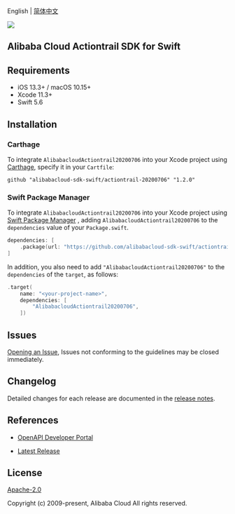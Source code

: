 English | [简体中文](README-CN.md)

![](https://aliyunsdk-pages.alicdn.com/icons/AlibabaCloud.svg)

## Alibaba Cloud Actiontrail SDK for Swift

## Requirements

- iOS 13.3+ / macOS 10.15+
- Xcode 11.3+
- Swift 5.6

## Installation

### Carthage

To integrate `AlibabacloudActiontrail20200706` into your Xcode project using [Carthage](https://github.com/Carthage/Carthage), specify it in your `Cartfile`:

```ogdl
github "alibabacloud-sdk-swift/actiontrail-20200706" "1.2.0"
```

### Swift Package Manager

To integrate `AlibabacloudActiontrail20200706` into your Xcode project using [Swift Package Manager](https://swift.org/package-manager/) , adding `AlibabacloudActiontrail20200706` to the `dependencies` value of your `Package.swift`.

```swift
dependencies: [
    .package(url: "https://github.com/alibabacloud-sdk-swift/actiontrail-20200706.git", from: "1.2.0")
]
```

In addition, you also need to add `"AlibabacloudActiontrail20200706"` to the `dependencies` of the `target`, as follows:

```swift
.target(
    name: "<your-project-name>",
    dependencies: [
        "AlibabacloudActiontrail20200706",
    ])
```

## Issues

[Opening an Issue](https://github.com/alibabacloud-sdk-swift/actiontrail-20200706/issues/new), Issues not conforming to the guidelines may be closed immediately.

## Changelog

Detailed changes for each release are documented in the [release notes](./ChangeLog.txt).

## References

* [OpenAPI Developer Portal](https://next.api.alibabacloud.com/home)
- [Latest Release](https://github.com/alibabacloud-sdk-swift/actiontrail-20200706)

## License

[Apache-2.0](http://www.apache.org/licenses/LICENSE-2.0)

Copyright (c) 2009-present, Alibaba Cloud All rights reserved.
